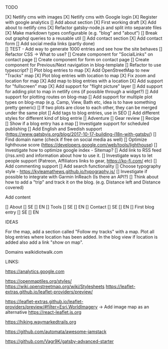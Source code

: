 
TODO

[X] Netlify cms with images
[X]  Netlify cms with Google login
[X]  Register with google analytics
[]  Add about section
    [X] First working draft
    [X]  Add about to netlify cms
    [X]  Refactor gatsby-node.js and split into separate files
    [X]  Make markdown types configurable (e.g. "blog" and "about")
    []  Break out graphql queries to a reusable util
[]  Add contact section
    [X] Add contact form
    []  Add social media links (partly done)  
[]  TEST - Add way to generate 1000 entries and see how the site behaves
[]  Refactor CSS -> What to use?
[]  Create component for "SocialLinks" on contact page
[]  Create component for form on contact page
[]  Create component for Previous/Next navigation in blog-template
[]  Refactor to use typescript?
[]  Plot blog entries to map
    [X]  Add OpenStreetMap to new "Tracks" map
    [X]  Plot blog entries with location to map
    [X]  Fix zoom and location for map
    [X]  Add map to blog entries with a location
    [X]  Add support for "fullscreen" map
    [X]  Add support for "flight picture" layer
    []  Add support for adding plot to map in netlify cms (if possible through a widget?)
    []  Add support for plotting routes on blog-map
    []  Add support for multiple plot types on blog-map (e.g. Camp, View, Bath etc, idea is to have something pretty generic)
    []  If two plots are close to each other, they can be merged under the same plot
[]  Add tags to blog entries, use in SEO
[]  Add different styles for different kind of blog entrie
    []  Adventure
    []  Gear review
    []  Recipe
[]  Show if a blog entry has a map
[]  Investigate support for scheduled publishing
[]  Add English and Swedish support (https://www.gatsbyjs.org/blog/2017-10-17-building-i18n-with-gatsby/)
[]  Find domain name (check if free on social media as well)
[]  Optimize lighthouse score (https://developers.google.com/web/tools/lighthouse)
[]  Investigate how to optimize google index - Sitemap?
[]  Add link to RSS feed (/rss.xml) and information about how to use it.
[]  Investigate ways to let people support (Patreon, Affiliators links to gear, https://ko-fi.com/ etc)
[]  Add commenting support
[]  Add search functionality
[]  Choose typography style - https://kyleamathews.github.io/typography.js/
[]  Investigate if possible to integrate with Garmin InReach (Is there an API?)
[]  Think about how to add a "trip" and track it on the blog. (e.g. Distance left and Distance covered)


Add content

[]  About
    []  SE
    []  EN
[]  Tools
    []  SE
    []  EN
[]  Contact
    []  SE
    []  EN
[]  First blog entry
    []  SE
    []  EN

 
IDEAS

For the map, add a section called "Follow my tracks" with a map. Plot all blog entries
where location has been added. In the blog view if location is added also add a link "show on map".

Domains
walkidiotwalk.com


LINKS:

https://analytics.google.com

https://openmaptiles.org/styles/
https://wiki.openstreetmap.org/wiki/Stylesheets
https://leaflet-extras.github.io/leaflet-providers/preview/

https://leaflet-extras.github.io/leaflet-providers/preview/#filter=Esri.WorldImagery -> Add image map as an alternative
https://react-leaflet.js.org

https://hiking.waymarkedtrails.org

https://github.com/automata/awesome-jamstack

https://github.com/Vagr9K/gatsby-advanced-starter